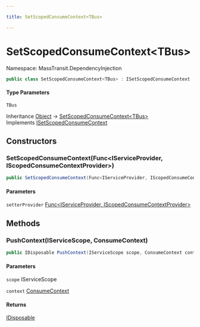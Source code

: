 ```yaml
---

title: SetScopedConsumeContext<TBus>

---
```


# SetScopedConsumeContext\<TBus\>

Namespace: MassTransit.DependencyInjection

```csharp
public class SetScopedConsumeContext<TBus> : ISetScopedConsumeContext
```

#### Type Parameters

`TBus`<br/>

Inheritance [Object](https://learn.microsoft.com/en-us/dotnet/api/system.object) → [SetScopedConsumeContext\<TBus\>](../masstransit-dependencyinjection/setscopedconsumecontext-1)<br/>
Implements [ISetScopedConsumeContext](../masstransit/isetscopedconsumecontext)

## Constructors

### **SetScopedConsumeContext(Func\<IServiceProvider, IScopedConsumeContextProvider\>)**

```csharp
public SetScopedConsumeContext(Func<IServiceProvider, IScopedConsumeContextProvider> setterProvider)
```

#### Parameters

`setterProvider` [Func\<IServiceProvider, IScopedConsumeContextProvider\>](https://learn.microsoft.com/en-us/dotnet/api/system.func-2)<br/>

## Methods

### **PushContext(IServiceScope, ConsumeContext)**

```csharp
public IDisposable PushContext(IServiceScope scope, ConsumeContext context)
```

#### Parameters

`scope` IServiceScope<br/>

`context` [ConsumeContext](../../masstransit-abstractions/masstransit/consumecontext)<br/>

#### Returns

[IDisposable](https://learn.microsoft.com/en-us/dotnet/api/system.idisposable)<br/>
